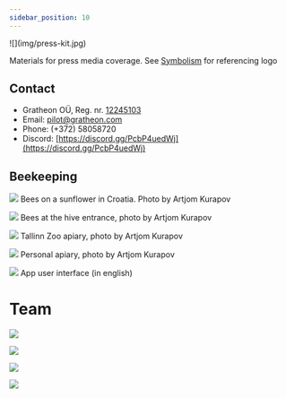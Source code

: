 ```yaml
---
sidebar_position: 10
---
```

<div style={{ height:150, overflow:"hidden", verticalAlign:"middle", marginBottom:10, borderRadius:5 }}><div style={{ marginTop: "-10%" }}>
![](img/press-kit.jpg)
</div></div>


Materials for press media coverage.
See [Symbolism](🌻%20Purpose/Symbolism.md) for referencing logo

## Contact

- Gratheon OÜ, Reg. nr. [12245103](https://ariregister.rik.ee/eng/company/12245103/Gratheon-O%C3%9C)
- Email: [pilot@gratheon.com](mailto:pilot@gratheon.com)
- Phone: (+372) 58058720
- Discord: [https://discord.gg/PcbP4uedWj](https://discord.gg/PcbP4uedWj)

## Beekeeping
![](img/20230730_143206.jpg)
Bees on a sunflower in Croatia. Photo by Artjom Kurapov


![](img/78D03A5C-B2BD-4837-A442-2F7550EB8028.jpg)
Bees at the hive entrance, photo by Artjom Kurapov


![](img/IMG_4588.JPG.jpg)
Tallinn Zoo apiary, photo by Artjom Kurapov

![](img/IMG_4120.jpg)
Personal apiary, photo by Artjom Kurapov


![](img/gratheon-app.png)
App user interface (in english)

# Team

![](img/400156560_750134867145806_4539301401019862199_n.jpg)

![](img/400175763_750137117145581_2512030399661623454_n.jpg)

![](img/IMG_20210823_194454.jpg)

![](img/1698920622990-1.jpg)